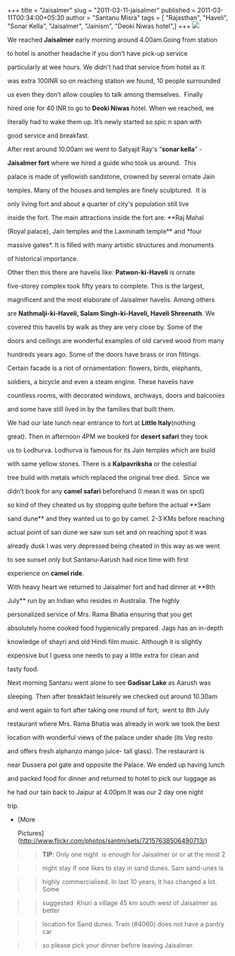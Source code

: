 +++
title = "Jaisalmer"
slug = "2011-03-11-jaisalmer"
published = 2011-03-11T00:34:00+05:30
author = "Santanu Misra"
tags = [ "Rajasthan", "Haveli", "Sonar Kella", "Jaisalmer", "Jainism", "Deoki Niwas hotel",]
+++
[![](../images/thumbnails/2011-03-11-jaisalmer-jaisalmer.jpg)](../images/2011-03-11-jaisalmer-jaisalmer.jpg)



We reached **Jaisalmer** early morning around 4.00am.Going from station

to hotel is another headache if you don’t have pick-up service

particularly at wee hours. We didn't had that service from hotel as it

was extra 100INR so on reaching station we found, 10 people surrounded

us even they don’t allow couples to talk among themselves.  Finally

hired one for 40 INR to go to **Deoki Niwas** hotel. When we reached, we

literally had to wake them up. It’s newly started so spic n span with

good service and breakfast.



After rest around 10.00am we went to Satyajit Ray's “**sonar kella**” -

**Jaisalmer fort** where we hired a guide who took us around.  This

palace is made of yellowish sandstone, crowned by several ornate Jain

temples. Many of the houses and temples are finely sculptured.  It is

only living fort and about a quarter of city's population still live

inside the fort. The main attractions inside the fort are: **Raj Mahal

(Royal palace), Jain temples and the Laxminath temple** and *four

massive gates*. It is filled with many artistic structures and monuments

of historical importance.



Other then this there are havelis like: **Patwon-ki-Haveli** is ornate

five-storey complex took fifty years to complete. This is the largest,

magnificent and the most elaborate of Jaisalmer havelis. Among others

are **Nathmalji-ki-Haveli, Salam Singh-ki-Haveli, Haveli Shreenath**. We

covered this havelis by walk as they are very close by. Some of the

doors and ceilings are wonderful examples of old carved wood from many

hundreds years ago. Some of the doors have brass or iron fittings.

Certain facade is a riot of ornamentation: flowers, birds, elephants,

soldiers, a bicycle and even a steam engine. These havelis have

countless rooms, with decorated windows, archways, doors and balconies

and some have still lived in by the families that built them.



We had our late lunch near entrance to fort at **Little Italy**(nothing

great). Then in afternoon 4PM we booked for **desert safari** they took

us to Lodhurva. Lodhurva is famous for its Jain temples which are build

with same yellow stones. There is a **Kalpavriksha** or the celestial

tree build with metals which replaced the original tree died.  Since we

didn’t book for any **camel safari** beforehand (I mean it was on spot)

so kind of they cheated us by stopping quite before the actual **Sam

sand dune** and they wanted us to go by camel. 2-3 KMs before reaching

actual point of san dune we saw sun set and on reaching spot it was

already dusk I was very depressed being cheated in this way as we went

to see sunset only but Santanu-Aarush had nice time with first

experience on **camel ride**.



With heavy heart we returned to Jaisalmer fort and had dinner at **8th

July** run by an Indian who resides in Australia. The highly

personalized service of Mrs. Rama Bhatia ensuring that you get

absolutely home cooked food hygienically prepared. Jags has an in-depth

knowledge of shayri and old Hindi film music. Although it is slightly

expensive but I guess one needs to pay a little extra for clean and

tasty food.



Next morning Santanu went alone to see **Gadisar Lake** as Aarush was

sleeping. Then after breakfast leisurely we checked out around 10.30am

and went again to fort after taking one round of fort;  went to 8th July

restaurant where Mrs. Rama Bhatia was already in work we took the best

location with wonderful views of the palace under shade (its Veg resto

and offers fresh alphanzo mango juice- tall glass). The restaurant is

near Dussera pol gate and opposite the Palace. We ended up having lunch

and packed food for dinner and returned to hotel to pick our luggage as

he had our tain back to Jaipur at 4.00pm.It was our 2 day one night

trip.



-   [More

    Pictures](http://www.flickr.com/photos/santm/sets/72157638506490713/)



> > **TIP**: Only one night  is enough for Jaisalmer or or at the most 2

> > night stay if one likes to stay in sand dunes. Sam sand-unes is

> > highly commercialised. In last 10 years, it has changed a lot. Some

> > suggested  Khuri a village 45 km south west of Jaisalmer as better

> > location for Sand dunes. Train (\#4060) does not have a pantry car

> > so please pick your dinner before leaving Jaisalmer.
